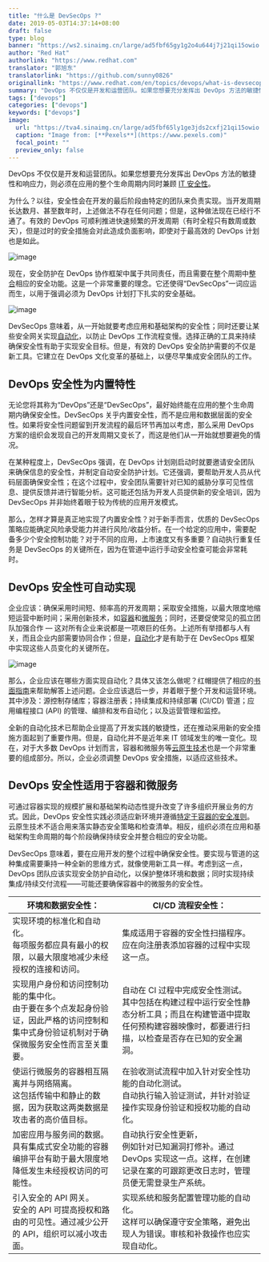 ```yaml
---
title: "什么是 DevSecOps ?"
date: 2019-05-03T14:37:14+08:00
draft: false
type: blog
banner: "https://ws2.sinaimg.cn/large/ad5fbf65gy1g2o4u644j7j21qi15owio.jpg"
author: "Red Hat"
authorlink: "https://www.redhat.com"
translator: "郭旭东"
translatorlink: "https://github.com/sunny0826"
originallink: "https://www.redhat.com/en/topics/devops/what-is-devsecops"
summary: "DevOps 不仅仅是开发和运营团队。如果您想要充分发挥出 DevOps 方法的敏捷性和响应力，则必须在应用的整个生命周期内同时兼顾 IT 安全性。"
tags: ["devops"]
categories: ["devops"]
keywords: ["devops"]
image:
  url: "https://tva4.sinaimg.cn/large/ad5fbf65ly1ge3jds2cxfj21qi15owio.jpg"
  caption: "Image from: [**Pexels**](https://www.pexels.com)"
  focal_point: ""
  preview_only: false
---
```

DevOps 不仅仅是开发和运营团队。如果您想要充分发挥出 DevOps 方法的敏捷性和响应力，则必须在应用的整个生命周期内同时兼顾 [IT 安全性](https://www.redhat.com/zh/topics/security)。

为什么？以往，安全性会在开发的最后阶段由特定的团队来负责实现。当开发周期长达数月、甚至数年时，上述做法不存在任何问题；但是，这种做法现在已经行不通了。有效的 DevOps 可顺利推进快速频繁的开发周期（有时全程只有数周或数天），但是过时的安全措施会对此造成负面影响，即使对于最高效的 DevOps 计划也是如此。

![image](https://wx4.sinaimg.cn/large/ad5fbf65gy1g2o4h6asbfj20b9077q3d.jpg)

现在，安全防护在 DevOps 协作框架中属于共同责任，而且需要在整个周期中[整合](https://www.redhat.com/zh/challenges/integration)相应的安全功能。这是一个非常重要的理念。它还使得“DevSecOps”一词应运而生，以用于强调必须为 DevOps 计划打下扎实的安全基础。

![image](https://ws4.sinaimg.cn/large/ad5fbf65gy1g2o4i7spd6j20b908k0t7.jpg)

DevSecOps 意味着，从一开始就要考虑应用和基础架构的安全性；同时还要让某些安全网关实现[自动化](https://www.redhat.com/zh/topics/automation)，以防止 DevOps 工作流程变慢。选择正确的工具来持续确保安全性有助于实现安全目标。但是，有效的 DevOps 安全防护需要的不仅是新工具。它建立在 DevOps 文化变革的基础上，以便尽早集成安全团队的工作。

## DevOps 安全性为内置特性

无论您将其称为“DevOps”还是“DevSecOps”，最好始终能在应用的整个生命周期内确保安全性。DevSecOps 关乎内置安全性，而不是应用和数据层面的安全性。如果将安全性问题留到开发流程的最后环节再加以考虑，那么采用 DevOps 方案的组织会发现自己的开发周期又变长了，而这是他们从一开始就想要避免的情况。

在某种程度上，DevSecOps 强调，在 DevOps 计划刚启动时就要邀请安全团队来确保信息的安全性，并制定自动安全防护计划。它还强调，要帮助开发人员从代码层面确保安全性；在这个过程中，安全团队需要针对已知的威胁分享可见性信息、提供反馈并进行智能分析。这可能还包括为开发人员提供新的安全培训，因为 DevSecOps 并非始终着眼于较为传统的应用开发模式。

那么，怎样才算是真正地实现了内置安全性？对于新手而言，优质的 DevSecOps 策略应能确定风险承受能力并进行风险/收益分析。在一个给定的应用中，需要配备多少个安全控制功能？对于不同的应用，上市速度又有多重要？自动执行重复任务是 DevSecOps 的关键所在，因为在管道中运行手动安全检查可能会非常耗时。

## DevOps 安全性可自动实现

企业应该：确保采用时间短、频率高的开发周期；采取安全措施，以最大限度地缩短运营中断时间；采用创新技术，如[容器](https://www.redhat.com/zh/topics/containers)和[微服务](https://www.redhat.com/zh/topics/microservices)；同时，还要促使常见的孤立团队加强合作 — 这对所有企业来说都是一项艰巨的任务。上述所有举措都与人有关，而且企业内部需要协同合作；但是，[自动化](https://www.redhat.com/zh/topics/automation/whats-it-automation)才是有助于在 DevSecOps 框架中实现这些人员变化的关键所在。

![image](https://ws2.sinaimg.cn/large/ad5fbf65gy1g2o4kwhrauj20f9065aao.jpg)

那么，企业应该在哪些方面实现自动化？具体又该怎么做呢？红帽提供了相应的[书面指南](https://itrevolution.com/book/devops-and-audit/)来帮助解答上述问题。企业应该退后一步，并着眼于整个开发和运营环境。其中涉及：源控制存储库；容器注册表；持续集成和持续部署 (CI/CD) 管道；应用编程接口 (API) 的管理、编排和发布自动化；以及运营管理和监控。

全新的自动化技术已帮助企业提高了开发实践的敏捷性，还在推动采用新的安全措施方面起到了重要作用。但是，自动化并不是近年来 IT 领域发生的唯一变化。现在，对于大多数 DevOps 计划而言，容器和微服务等[云原生技术](https://www.redhat.com/zh/challenges/cloud-infrastructure)也是一个非常重要的组成部分。所以，企业必须调整 DevOps 安全措施，以适应这些技术。

## DevOps 安全性适用于容器和微服务

可通过容器实现的规模扩展和基础架构动态性提升改变了许多组织开展业务的方式。因此，DevOps 安全性实践必须适应新环境并遵循[特定于容器的安全准则](https://csrc.nist.gov/publications/detail/nistir/8176/final)。云原生技术不适合用来落实静态安全策略和检查清单。相反，组织必须在应用和基础架构生命周期的每个阶段确保持续安全并整合相应的安全功能。

DevSecOps 意味着，要在应用开发的整个过程中确保安全性。要实现与管道的这种集成需要秉持一种全新的思维方式，就像使用新工具一样。考虑到这一点，DevOps 团队应该实现安全防护自动化，以保护整体环境和数据；同时实现持续集成/持续交付流程——可能还要确保容器中的微服务的安全性。

| 环境和数据安全性： | CI/CD 流程安全性： |
| --- | --- |
| 实现环境的标准化和自动化。<br>每项服务都应具有最小的权限，以最大限度地减少未经授权的连接和访问。 | 集成适用于容器的安全性扫描程序。<br>应在向注册表添加容器的过程中实现这一点。 |
| 实现用户身份和访问控制功能的集中化。<br>由于要在多个点发起身份验证，因此严格的访问控制和集中式身份验证机制对于确保微服务安全性而言至关重要。 | 自动在 CI 过程中完成安全性测试。<br>其中包括在构建过程中运行安全性静态分析工具；而且在构建管道中提取任何预构建容器映像时，都要进行扫描，以检查是否存在已知的安全漏洞。 |
| 使运行微服务的容器相互隔离并与网络隔离。<br>这包括传输中和静止的数据，因为获取这两类数据是攻击者的高价值目标。 | 在验收测试流程中加入针对安全性功能的自动化测试。<br>自动执行输入验证测试，并针对验证操作实现身份验证和授权功能的自动化。 |
| 加密应用与服务间的数据。<br>具有集成式安全功能的容器编排平台有助于最大限度地降低发生未经授权访问的可能性。 | 自动执行安全性更新，<br>例如针对已知漏洞打修补。通过 DevOps 实现这一点。这样，在创建记录在案的可跟踪更改日志时，管理员便无需登录生产系统。 |
| 引入安全的 API 网关。<br>安全的 API 可提高授权和路由的可见性。通过减少公开的 API，组织可以减小攻击面。 | 实现系统和服务配置管理功能的自动化。<br>这样可以确保遵守安全策略，避免出现人为错误。审核和补救操作也应实现自动化。 |